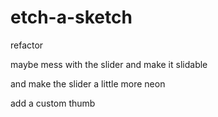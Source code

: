 # etch-a-sketch

refactor

maybe mess with the slider and make it slidable

and make the slider a little more neon

add a custom thumb
